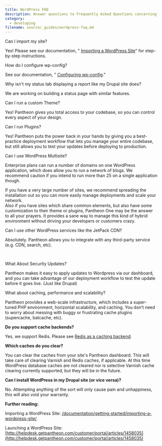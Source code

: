```yaml
---
title: WordPress FAQ
description: Answer questions to Frequently Asked Questions concerning WordPress on the Pantheon platform. 
category:
  - developing
filename: source/_guides/wordpress-faq.md
---
```


Can I import my site?


Yes! Please see our documentation, " [Importing a WordPress Site](/documentation/getting-started/importing-a-wordpress-site/-importing-a-wordpress-site)" for step-by-step instructions.  


How do I configure wp-config?  


See our documentation, " [Configuring wp-config](/documentation/getting-started/configuring-wp-config-php/-configuring-wp-config-php-)."  


Why isn't my status tab displaying a report like my Drupal site does?  


We are working on building a status page with similar features.  


Can I run a custom Theme?  


Yes! Pantheon gives you total access to your codebase, so you can control every aspect of your design.  


Can I run Plugins?  


Yes! Pantheon puts the power back in your hands by giving you a best-practice deployment workflow that lets you manage your entire codebase, but still allows you to test your updates before deploying to production.  


Can I use WordPress Multisite?  


Enterprise plans can run a number of domains on one WordPress application, which does allow you to run a network of blogs. We recommend caution if you intend to run more than 25 on a single application though.  


If you have a very large number of sites, we recommend spreading the installation out so you can more easily manage deployments and scale your network.  
Also if you have sites which share common elements, but also have some customization to their theme or plugins, Pantheon One may be the answer to all your prayers. It provides a sane way to manage this kind of hybrid environment without driving your developers or customers crazy.  


Can I use other WordPress services like the JetPack CDN?  


Absolutely. Pantheon allows you to integrate with any third-party service (e.g. CDN, search, etc).  
 

What About Security Updates?

Pantheon makes it easy to apply updates to Wordpress via our dashboard, and you can take advantage of our deployment workflow to test the update before it goes live. (Just like Drupal)

What about caching, performance and scalability?

Pantheon provides a web-scale infrastructure, which includes a super-tuned PHP environment, horizontal scalability, and caching. You don’t need to worry about messing with buggy or frustrating cache plugins (supercache, batcache, etc).  


**Do you support cache backends?**  


Yes, we support Redis. Please see [Redis as a caching backend](/documentation/howto/redis-as-a-caching-backend/-redis-as-a-caching-backend).  


**Which caches do you clear?**  


You can clear the caches from your site's Pantheon dashboard. This will take care of clearing Varnish and Redis caches, if applicable. At this time WordPress database caches are not cleared nor is selective Varnish cache clearing currently supported, but they will be in the future.  


**Can I install WordPress in my Drupal site (or vice versa)?**  


No. Attempting anything of the sort will only cause pain and unhappiness, this will also void your warranty.  


**Further reading:**  
Importing a WordPress Site: [/documentation/getting-started/importing-a-wordpress-site/](/documentation/getting-started/importing-a-wordpress-site/)  


Launching a WordPress Site: [http://helpdesk.getpantheon.com/customer/portal/articles/1458035](http://helpdesk.getpantheon.com/customer/portal/articles/1458035)
